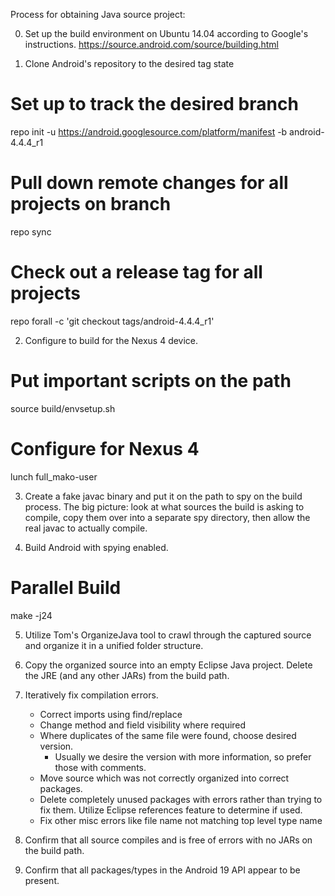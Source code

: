 Process for obtaining Java source project:

0) Set up the build environment on Ubuntu 14.04 according to Google's instructions. 
https://source.android.com/source/building.html

1) Clone Android's repository to the desired tag state
# Set up to track the desired branch
repo init -u https://android.googlesource.com/platform/manifest -b android-4.4.4_r1
# Pull down remote changes for all projects on branch
repo sync
# Check out a release tag for all projects
repo forall -c 'git checkout tags/android-4.4.4_r1'

2) Configure to build for the Nexus 4 device.
# Put important scripts on the path
source build/envsetup.sh
# Configure for Nexus 4
lunch full_mako-user

3) Create a fake javac binary and put it on the path to spy on the build process. The big picture: look at what sources the build is asking to compile, copy them over into a separate spy directory,
then allow the real javac to actually compile.

4) Build Android with spying enabled.
# Parallel Build
make -j24

5) Utilize Tom's OrganizeJava tool to crawl through the captured source and organize it in a unified folder structure.

6) Copy the organized source into an empty Eclipse Java project. Delete the JRE (and any other JARs) from the build path.

7) Iteratively fix compilation errors.

    - Correct imports using find/replace
    - Change method and field visibility where required
    - Where duplicates of the same file were found, choose desired version.
        - Usually we desire the version with more information, so prefer those with comments.
    - Move source which was not correctly organized into correct packages.
    - Delete completely unused packages with errors rather than trying to fix them. Utilize Eclipse references feature to determine if used.
    - Fix other misc errors like file name not matching top level type name

8) Confirm that all source compiles and is free of errors with no JARs on the build path.

9) Confirm that all packages/types in the Android 19 API appear to be present.
